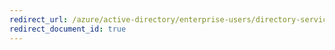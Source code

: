 ```yaml
---
redirect_url: /azure/active-directory/enterprise-users/directory-service-limits-restrictions
redirect_document_id: true
---
```

